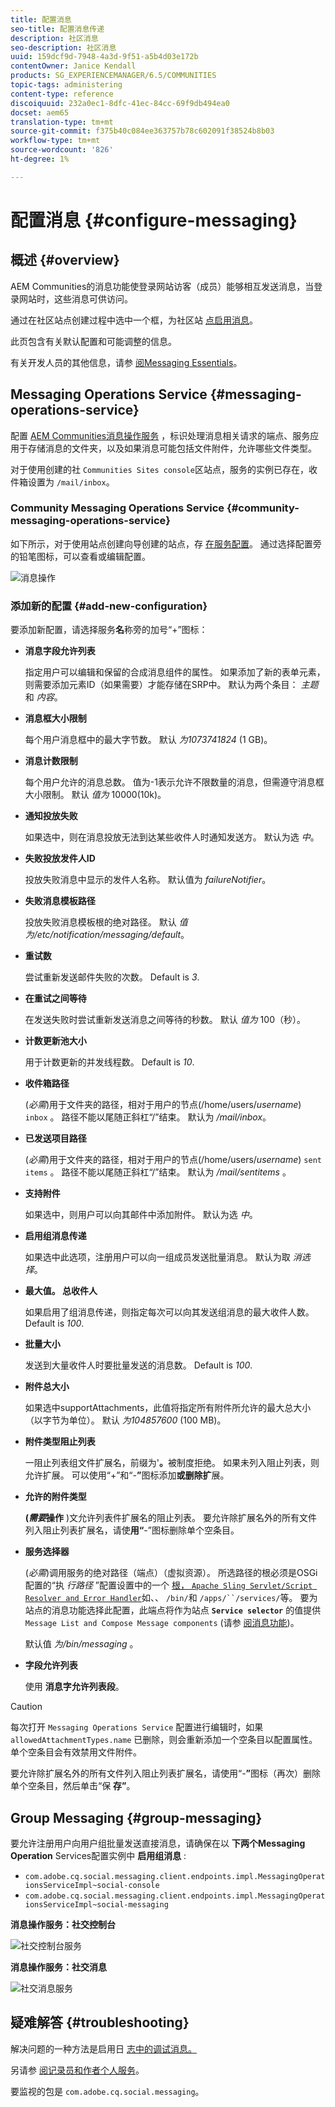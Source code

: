 ```yaml
---
title: 配置消息
seo-title: 配置消息传递
description: 社区消息
seo-description: 社区消息
uuid: 159dcf9d-7948-4a3d-9f51-a5b4d03e172b
contentOwner: Janice Kendall
products: SG_EXPERIENCEMANAGER/6.5/COMMUNITIES
topic-tags: administering
content-type: reference
discoiquuid: 232a0ec1-8dfc-41ec-84cc-69f9db494ea0
docset: aem65
translation-type: tm+mt
source-git-commit: f375b40c084ee363757b78c602091f38524b8b03
workflow-type: tm+mt
source-wordcount: '826'
ht-degree: 1%

---
```



# 配置消息 {#configure-messaging}

## 概述 {#overview}

AEM Communities的消息功能使登录网站访客（成员）能够相互发送消息，当登录网站时，这些消息可供访问。

通过在社区站点创建过程中选中一个框，为社区站 [点启用消息](/help/communities/sites-console.md)。

此页包含有关默认配置和可能调整的信息。

有关开发人员的其他信息，请参 [阅Messaging Essentials](/help/communities/essentials-messaging.md)。

## Messaging Operations Service {#messaging-operations-service}

配置 [AEM Communities消息操作服务](https://localhost:4502/system/console/configMgr/com.adobe.cq.social.messaging.client.endpoints.impl.MessagingOperationsServiceImpl) ，标识处理消息相关请求的端点、服务应用于存储消息的文件夹，以及如果消息可能包括文件附件，允许哪些文件类型。

对于使用创建的社 `Communities Sites console`区站点，服务的实例已存在，收件箱设置为 `/mail/inbox`。

### Community Messaging Operations Service {#community-messaging-operations-service}

如下所示，对于使用站点创建向导创建的站点，存 [在服务配置](/help/communities/sites-console.md)。 通过选择配置旁的铅笔图标，可以查看或编辑配置。

![消息操作](assets/messaging-operations.png)

### 添加新的配置 {#add-new-configuration}

要添加新配置，请选择服务&#x200B;**名**&#x200B;称旁的加号“+”图标：

* **消息字段允许列表**

   指定用户可以编辑和保留的合成消息组件的属性。 如果添加了新的表单元素，则需要添加元素ID（如果需要）才能存储在SRP中。 默认为两个条目： *主题* 和 *内容*。

* **消息框大小限制**

   每个用户消息框中的最大字节数。 默认 *为1073741824* (1 GB)。

* **消息计数限制**

   每个用户允许的消息总数。 值为-1表示允许不限数量的消息，但需遵守消息框大小限制。 默认 *值为* 10000(10k)。

* **通知投放失败**

   如果选中，则在消息投放无法到达某些收件人时通知发送方。 默认为选 *中*。

* **失败投放发件人ID**

   投放失败消息中显示的发件人名称。 默认值为 *failureNotifier*。

* **失败消息模板路径**

   投放失败消息模板根的绝对路径。 默认 *值为/etc/notification/messaging/default*。

* **重试数**

   尝试重新发送邮件失败的次数。 Default is *3*.

* **在重试之间等待**

   在发送失败时尝试重新发送消息之间等待的秒数。 默认 *值为* 100（秒）。

* **计数更新池大小**

   用于计数更新的并发线程数。 Default is *10*.

* **收件箱路径**

   (*必需*)用于文件夹的路径，相对于用户的节点(/home/users/*username*) `inbox` 。 路径不能以尾随正斜杠“/”结束。 默认为 */mail/inbox*。

* **已发送项目路径**

   (*必需*)用于文件夹的路径，相对于用户的节点(/home/users/*username*) `sent items` 。 路径不能以尾随正斜杠“/”结束。 默认为 */mail/sentitems* 。

* **支持附件**

   如果选中，则用户可以向其邮件中添加附件。 默认为选 *中*。

* **启用组消息传递**

   如果选中此选项，注册用户可以向一组成员发送批量消息。 默认为取 *消选择*。

* **最大值。 总收件人**

   如果启用了组消息传递，则指定每次可以向其发送组消息的最大收件人数。 Default is *100*.

* **批量大小**

   发送到大量收件人时要批量发送的消息数。 Default is *100*.

* **附件总大小**

   如果选中supportAttachments，此值将指定所有附件所允许的最大总大小（以字节为单位）。 默认 *为104857600* (100 MB)。

* **附件类型阻止列表**

   一阻止列表组文件扩展名，前缀为&#39;**。**&#x200B;被制度拒绝。 如果未列入阻止列表，则允许扩展。 可以使用“+”和“-**”**&#x200B;图标添加&#x200B;**或删除扩**&#x200B;展。

* **允许的附件类型**

   **(*需要*操作** )文允许列表件扩展名的阻止列表。 要允许除扩展名外的所有文件列入阻止列表扩展名，请使&#x200B;**用“**-”图标删除单个空条目。

* **服务选择器**

   (*必需*)调用服务的绝对路径（端点）（虚拟资源）。 所选路径的根必须是OSGi配置的“执 *行路径* ”配置设置中的一个 [ 根， `Apache Sling Servlet/Script Resolver and Error Handler`](https://localhost:4502/system/console/configMgr/org.apache.sling.servlets.resolver.SlingServletResolver)如、、 `/bin/`和 `/apps/``/services/`等。 要为站点的消息功能选择此配置，此端点将作为站点 **`Service selector`** 的值提供 `Message List and Compose Message components` (请参 [阅消息功能](/help/communities/configure-messaging.md))。

   默认值 *为/bin/messaging* 。

* **字段允许列表**

   使用 **消息字允许列表段**。

>[!CAUTION]
>
>每次打开 `Messaging Operations Service` 配置进行编辑时，如果 `allowedAttachmentTypes.name` 已删除，则会重新添加一个空条目以配置属性。 单个空条目会有效禁用文件附件。
>
>要允许除扩展名外的所有文件列入阻止列表扩展名，请使用“-**”**&#x200B;图标（再次）删除单个空条目，然后单击“保 **存”**。

## Group Messaging {#group-messaging}

要允许注册用户向用户组批量发送直接消息，请确保在以 **下两个Messaging Operation** Services配置实例中 **启用组消息** :

* `com.adobe.cq.social.messaging.client.endpoints.impl.MessagingOperationsServiceImpl~social-console`
* `com.adobe.cq.social.messaging.client.endpoints.impl.MessagingOperationsServiceImpl~social-messaging`

**消息操作服务：社交控制台**

![社交控制台服务](assets/social-console-op-service.png)

**消息操作服务：社交消息**

![社交消息服务](assets/social-message-op-service.png)

## 疑难解答 {#troubleshooting}

解决问题的一种方法是启用日 [志中的调试消息。](/help/sites-administering/troubleshooting.md)

另请参 [阅记录员和作者个人服务](/help/sites-deploying/configure-logging.md#loggers-and-writers-for-individual-services)。

要监视的包是 `com.adobe.cq.social.messaging`。
